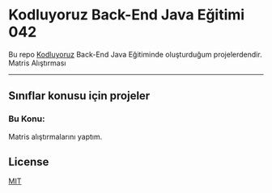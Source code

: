 # Kodluyoruz Back-End Java Eğitimi 042

Bu repo [Kodluyoruz](https://www.kodluyoruz.org) Back-End Java Eğitiminde 
oluşturduğum projelerdendir.
Matris Alıştırması

---
## Sınıflar konusu için projeler
### Bu Konu:

Matris alıştırmalarını yaptım.

## License
[MIT](https://choosealicense.com/licenses/mit/)
